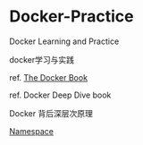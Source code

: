 # Docker-Practice
Docker Learning and Practice

docker学习与实践

ref. [The Docker Book](https://dockerbook.com/)

ref. Docker Deep Dive book

Docker 背后深层次原理

[Namespace](DemoShow/Linux_Namespace_Introduce.md)


